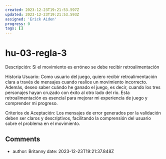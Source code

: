 ```yaml
---
created: 2023-12-23T19:21:53.597Z
updated: 2023-12-23T19:21:53.593Z
assigned: 'Erick Aiden'
progress: 0
tags: []
---
```


# hu-03-regla-3

Descripción:
Si el movimiento es erróneo se debe recibir retroalimentación

Historia Usuario:
Como usuario del juego, quiero recibir retroalimentación clara a través de mensajes cuando realice un movimiento incorrecto. Además, deseo saber cuándo he ganado el juego, es decir, cuando los tres personajes hayan cruzado con éxito al otro lado del río. Esta retroalimentación es esencial para mejorar mi experiencia de juego y comprender mi progreso.

Criterios de Aceptación:
Los mensajes de error generados por la validación deben ser claros y descriptivos, facilitando la comprensión del usuario sobre el problema en el movimiento.


## Comments

- author: Britanny
  date: 2023-12-23T19:21:37.848Z
  
